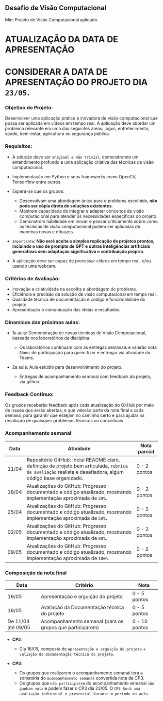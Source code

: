 ## Desafio de Visão Computacional

Mini Projeto de Visão Computacional aplicado.
 

# ATUALIZAÇÃO DA DATA DE APRESENTAÇÃO

# **CONSIDERAR A DATA DE APRESENTAÇÃO DO PROJETO DIA `23/05`.**

### Objetivo do Projeto: 

Desenvolver uma aplicação prática e inovadora de visão computacional que possa ser aplicada em vídeos em tempo real. 
A aplicação deve abordar um problema relevante em uma das seguintes áreas: jogos, entretenimento, saúde, bem-estar, agricultura ou 
segurança pública.
 
### Requisitos:

- A solução deve ser `original e não trivial`, demonstrando um entendimento profundo e uma aplicação criativa das técnicas de visão computacional.

- Implementação em Python e seus frameworks como OpenCV, Tensorflow entre outros.

- Espera-se que os grupos:
    - Desenvolvam uma abordagem única para o problema escolhido, **não pode ser cópia direta de soluções existentes**.
    - Mostrem capacidade de integrar e adaptar conceitos de visão computacional para atender às necessidades específicas do projeto.
    - Demonstrem habilidade em inovar e pensar criticamente sobre como as técnicas de visão computacional podem ser aplicadas de maneiras novas e eficazes.

- `Importante`: **Não será aceita a simples replicação de projetos prontos, incluindo o uso de prompts de GPT e outras inteligências artificiais generativas sem adaptação significativa e contribuição própria**. 
 
- A aplicação deve ser capaz de processar vídeos em tempo real, e/ou usando uma webcam.
 
### Critérios de Avaliação:

- Inovação e criatividade na escolha e abordagem do problema.
- Eficiência e precisão da solução de visão computacional em tempo real.
- Qualidade técnica de documentação e código e funcionalidade do projeto.
- Apresentação e comunicação das ideias e resultados.

### Dinamicas das próximas aulas:

- 1a aula: Demonstração de novas técnicas de Visão Computacional, baseada nos laboratórios da disciplina.
    
    - Os laboratórios continuam com as entregas semanais e valerão nota `Bônus` de participação para quem fizer e entregar via atividade do Teams.

- 2a aula: Aula estúdio para desenvolvimento do projeto.

    - Entregas de acompanhamento semanal com feedback do projeto, via github.

### Feedback Contínuo:

Os grupos receberão feedback após cada atualização do GitHub por meio de issues que serão abertas, e que valerão parte da nota final a cada semana, 
para garantir que estejam no caminho certo e para ajudar na resolução de quaisquer problemas técnicos ou conceituais.


### Acompanhamento semanal

| Data  | Atividade                                                                                                                                  | Nota parcial |
| ----- | ------------------------------------------------------------------------------------------------------------------------------------------ | ------------ |
| 11/04 | Repositório GitHub: Inclui README claro, definição de projeto bem articulada, `rubrica de avaliação` realista e desafiadora, algum código base organizado. | 0 - 2 pontos |
| 18/04 | Atualizações do GitHub: Progresso documentado e código atualizado, mostrando implementação aproximada de `20%`.                            | 0 - 2 pontos |
| 25/04 | Atualizações do GitHub: Progresso documentado e código atualizado, mostrando implementação aproximada de `50%`.                            | 0 - 2 pontos |
| 02/05 | Atualizações do GitHub: Progresso documentado e código atualizado, mostrando implementação aproximada de `80%`.                            | 0 - 2 pontos |
| 09/05 | Atualizações do GitHub: Progresso documentado e código atualizado, mostrando implementação aproximada de `100%`.                           | 0 - 2 pontos |

### Composição da nota final

| Data               | Critério                                                 | Nota          |
| ------------------ | -------------------------------------------------------- | ------------  |
| 16/05              | Apresentação e arguição do projeto                       | 0 - 5 pontos  |
| 16/05              | Avaliação da Documentação técnica do projeto             | 0 - 5 pontos  |
| De 11/04 até 09/05 | Acompanhamento semanal (para os grupos que participarem) | 0 - 10 pontos |

- **CP2**:
    -  Dia 16/05, composta de `Apresentação e arguição do projeto` + `valiação da Documentação técnica do projeto`.

- **CP3**:
    - Os grupos que realizarem o acompanhamento semanal terá a somatória do `acompanhamento semanal` convertida nota de CP3.
    - Os grupos que `não participarem` do acompanhamento semanal `não ganham nota` e podem fazer o CP3 dia 23/05. O `CP3 Será uma avaliação individual e presencial durante o periodo da aula`.  
